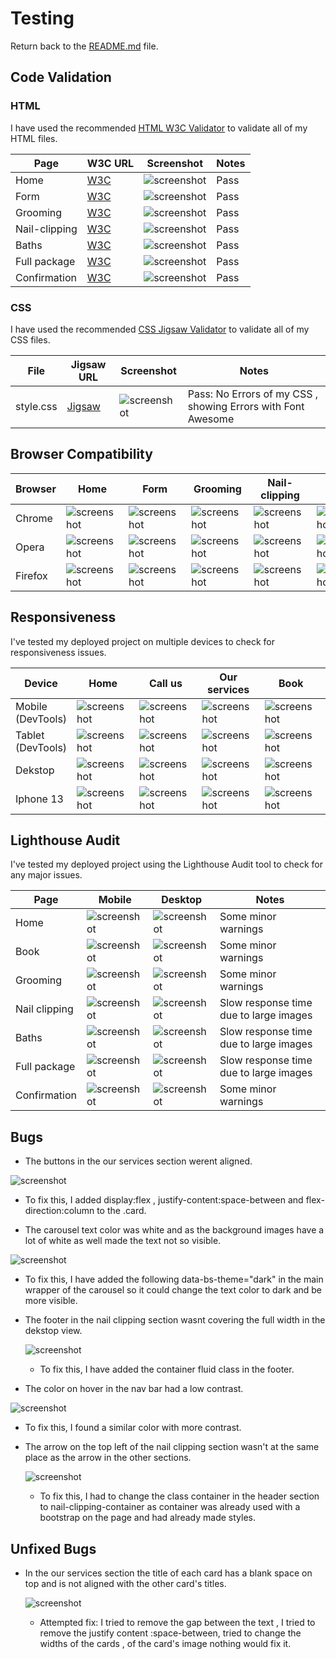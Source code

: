 # Testing

Return back to the [README.md](README.md) file.

## Code Validation

### HTML

I have used the recommended [HTML W3C Validator](https://validator.w3.org) to validate all of my HTML files.

| Page          | W3C URL                                                                                                               | Screenshot                                                     | Notes |
| ------------- | --------------------------------------------------------------------------------------------------------------------- | -------------------------------------------------------------- | ----- |
| Home          | [W3C](https://validator.w3.org/nu/?doc=https%3A%2F%2Fmarina9222.github.io%2FPiggy-Pamper-Palace%2Findex.html)         | ![screenshot](documentation/html-validation-home.png)          | Pass  |
| Form          | [W3C](https://validator.w3.org/nu/?doc=https%3A%2F%2Fmarina9222.github.io%2FPiggy-Pamper-Palace%2Fform.html)          | ![screenshot](documentation/html-validation-form.png)          | Pass  |
| Grooming      | [W3C](https://validator.w3.org/nu/?doc=https%3A%2F%2Fmarina9222.github.io%2FPiggy-Pamper-Palace%2Fgrooming.html)      | ![screenshot](documentation/html-validation-grooming.png)      | Pass  |
| Nail-clipping | [W3C](https://validator.w3.org/nu/?doc=https%3A%2F%2Fmarina9222.github.io%2FPiggy-Pamper-Palace%2Fnail-clipping.html) | ![screenshot](documentation/html-validation-nail-clipping.png) | Pass  |
| Baths         | [W3C](https://validator.w3.org/nu/?doc=https%3A%2F%2Fmarina9222.github.io%2FPiggy-Pamper-Palace%2Fbaths.html)         | ![screenshot](documentation/html-validation-baths.png)         | Pass  |
| Full package  | [W3C](https://validator.w3.org/nu/?doc=https%3A%2F%2Fmarina9222.github.io%2FPiggy-Pamper-Palace%2Ffull-package.html)  | ![screenshot](documentation/html-validation-full-package.png)  | Pass  |
| Confirmation  | [W3C](https://validator.w3.org/nu/?doc=https%3A%2F%2Fmarina9222.github.io%2FPiggy-Pamper-Palace%2Fconfirmation.html)  | ![screenshot](documentation/html-validation-confirmation.png)  | Pass  |

### CSS

I have used the recommended [CSS Jigsaw Validator](https://jigsaw.w3.org/css-validator) to validate all of my CSS files.

| File      | Jigsaw URL                                                                                                           | Screenshot                                      | Notes                                                        |
| --------- | -------------------------------------------------------------------------------------------------------------------- | ----------------------------------------------- | ------------------------------------------------------------ |
| style.css | [Jigsaw](https://jigsaw.w3.org/css-validator/validator?uri=https%3A%2F%2Fmarina9222.github.io%2FPiggy-Pamper-Palace) | ![screenshot](documentation/css-validation.png) | Pass: No Errors of my CSS , showing Errors with Font Awesome |

## Browser Compatibility

| Browser | Home                                                  | Form                                                  | Grooming                                                  | Nail-clipping                                                  | Baths                                                  | Full package                                                  | Confirmation                                                  | Notes             |
| ------- | ----------------------------------------------------- | ----------------------------------------------------- | --------------------------------------------------------- | -------------------------------------------------------------- | ------------------------------------------------------ | ------------------------------------------------------------- | ------------------------------------------------------------- | ----------------- |
| Chrome  | ![screenshot](documentation/browser-chrome-home.png)  | ![screenshot](documentation/browser-chrome-form.png)  | ![screenshot](documentation/browser-chrome-grooming.png)  | ![screenshot](documentation/browser-chrome-nail-clipping.png)  | ![screenshot](documentation/browser-chrome-baths.png)  | ![screenshot](documentation/browser-chrome-full-package.png)  | ![screenshot](documentation/browser-chrome-full-package.png)  | Works as expected |
| Opera   | ![screenshot](documentation/browser-opera-home.png)   | ![screenshot](documentation/browser-opera-form.png)   | ![screenshot](documentation/browser-opera-grooming.png)   | ![screenshot](documentation/browser-opera-nail-clipping.png)   | ![screenshot](documentation/browser-opera-baths.png)   | ![screenshot](documentation/browser-opera-full-package.png)   | ![screenshot](documentation/browser-opera-confirmation.png)   | Works as expected |
| Firefox | ![screenshot](documentation/browser-firefox-home.png) | ![screenshot](documentation/browser-firefox-form.png) | ![screenshot](documentation/browser-firefox-grooming.png) | ![screenshot](documentation/browser-firefox-nail-clipping.png) | ![screenshot](documentation/browser-firefox-baths.png) | ![screenshot](documentation/browser-firefox-full-package.png) | ![screenshot](documentation/browser-firefox-confirmation.png) | Works as expected |

## Responsiveness

I've tested my deployed project on multiple devices to check for responsiveness issues.

| Device            | Home                                                | Call us                                                | Our services                                                | Book                                                | Baths                                                | Nail clipping                                                | Full package                                                | Grooming                                                | Confirmation                                                | Notes             |
| ----------------- | --------------------------------------------------- | ------------------------------------------------------ | ----------------------------------------------------------- | --------------------------------------------------- | ---------------------------------------------------- | ------------------------------------------------------------ | ----------------------------------------------------------- | ------------------------------------------------------- | ----------------------------------------------------------- | ----------------- |
| Mobile (DevTools) | ![screenshot](documentation/mobile-resp-home.png)   | ![screenshot](documentation/mobile-resp-call-us.png)   | ![screenshot](documentation/mobile-resp-our-services.png)   | ![screenshot](documentation/mobile-resp-form.png)   | ![screenshot](documentation/mobile-resp-baths.png)   | ![screenshot](documentation/mobile-resp-nail-clipping.png)   | ![screenshot](documentation/mobile-resp-full-package.png)   | ![screenshot](documentation/mobile-resp-grooming.png)   | ![screenshot](documentation/mobile-resp-confirmation.png)   | Works as expected |
| Tablet (DevTools) | ![screenshot](documentation/tablet-resp-home.png)   | ![screenshot](documentation/tablet-resp-call-us.png)   | ![screenshot](documentation/tablet-resp-our-services.png)   | ![screenshot](documentation/tablet-resp-form.png)   | ![screenshot](documentation/tablet-resp-baths.png)   | ![screenshot](documentation/tablet-resp-nail-clipping.png)   | ![screenshot](documentation/tablet-resp-full-package.png)   | ![screenshot](documentation/tablet-resp-grooming.png)   | ![screenshot](documentation/tablet-resp-confirmation.png)   | Works as expected |
| Dekstop           | ![screenshot](documentation/dekstop-resp-home.png)  | ![screenshot](documentation/dekstop-resp-call-us.png)  | ![screenshot](documentation/dekstop-resp-our-services.png)  | ![screenshot](documentation/dekstop-resp-form.png)  | ![screenshot](documentation/dekstop-resp-baths.png)  | ![screenshot](documentation/dekstop-resp-nail-clipping.png)  | ![screenshot](documentation/dekstop-resp-full-package.png)  | ![screenshot](documentation/dekstop-resp-grooming.png)  | ![screenshot](documentation/dekstop-resp-confirmation.png)  | Works as expected |
| Iphone 13         | ![screenshot](documentation/iphone13-resp-home.png) | ![screenshot](documentation/iphone13-resp-call-us.JPG) | ![screenshot](documentation/iphone13-resp-our-services.png) | ![screenshot](documentation/iphone13-resp-form.png) | ![screenshot](documentation/iphone13-resp-baths.png) | ![screenshot](documentation/iphone13-resp-nail-clipping.png) | ![screenshot](documentation/iphone13-resp-full-package.png) | ![screenshot](documentation/iphone13-resp-grooming.png) | ![screenshot](documentation/iphone13-resp-confirmation.png) | Works as expected |

## Lighthouse Audit

I've tested my deployed project using the Lighthouse Audit tool to check for any major issues.

| Page          | Mobile                                                           | Desktop                                                           | Notes                                  |
| ------------- | ---------------------------------------------------------------- | ----------------------------------------------------------------- | -------------------------------------- |
| Home          | ![screenshot](documentation/lighthouse-mobile-home.png)          | ![screenshot](documentation/lighthouse-dekstop-home.png)          | Some minor warnings                    |
| Book          | ![screenshot](documentation/lighthouse-mobile-form.png)          | ![screenshot](documentation/lighthouse-dekstop-form.png)          | Some minor warnings                    |
| Grooming      | ![screenshot](documentation/lighthouse-mobile-grooming.png)      | ![screenshot](documentation/lighthouse-dekstop-grooming.png)      | Some minor warnings                    |
| Nail clipping | ![screenshot](documentation/lighthouse-mobile-nail-clipping.png) | ![screenshot](documentation/lighthouse-dekstop-nail-clipping.png) | Slow response time due to large images |
| Baths         | ![screenshot](documentation/lighthouse-mobile-baths.png)         | ![screenshot](documentation/lighthouse-dekstop-baths.png)         | Slow response time due to large images |
| Full package  | ![screenshot](documentation/lighthouse-mobile-full-package.png)  | ![screenshot](documentation/lighthouse-dekstop-full-package.png)  | Slow response time due to large images |
| Confirmation  | ![screenshot](documentation/lighthouse-mobile-confirmation.png)  | ![screenshot](documentation/lighthouse-dekstop-confirmation.png)  | Some minor warnings                    |

## Bugs

- The buttons in the our services section werent aligned.

![screenshot](documentation/bug01.png)

- To fix this, I added display:flex , justify-content:space-between and flex-direction:column to the .card.

- The carousel text color was white and as the background images have a lot of white as well made the text not so visible.

![screenshot](documentation/bug02.png)

- To fix this, I have added the following data-bs-theme="dark" in the main wrapper of the carousel so it could change the text color to dark and be more visible.

- The footer in the nail clipping section wasnt covering the full width in the dekstop view.

  ![screenshot](documentation/bug03.png)

  - To fix this, I have added the container fluid class in the footer.

- The color on hover in the nav bar had a low contrast.

![screenshot](documentation/bug04.png)

- To fix this, I found a similar color with more contrast.

- The arrow on the top left of the nail clipping section wasn't at the same place as the arrow in the other sections.

  ![screenshot](documentation/bug05.png)

  - To fix this, I had to change the class container in the header section to nail-clipping-container as container was already used with a bootstrap on the page and had already made styles.

## Unfixed Bugs

- In the our services section the title of each card has a blank space on top and is not aligned with the other card's titles.

  ![screenshot](documentation/bug06.png)

  - Attempted fix: I tried to remove the gap between the text , I tried to remove the justify content :space-between, tried to change the widths of the cards , of the card's image nothing would fix it.
